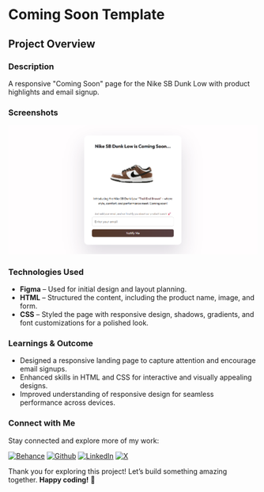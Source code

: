 # Coming Soon Template

## Project Overview

### Description

A responsive "Coming Soon" page for the Nike SB Dunk Low with product highlights and email signup.

### Screenshots

![Coming Soon Design](./assets/coming-soon.png)

### Technologies Used

- **Figma** – Used for initial design and layout planning.
- **HTML** – Structured the content, including the product name, image, and form.
- **CSS** – Styled the page with responsive design, shadows, gradients, and font customizations for a polished look.

### Learnings & Outcome

- Designed a responsive landing page to capture attention and encourage email signups.
- Enhanced skills in HTML and CSS for interactive and visually appealing designs.
- Improved understanding of responsive design for seamless performance across devices.

### Connect with Me

Stay connected and explore more of my work:

[![Behance](https://img.shields.io/badge/Behance-0054F7?style=for-the-badge&logo=behance&logoColor=white)](https://www.behance.net/sourabhjaishwal)
[![Github](https://img.shields.io/badge/GitHub-100000?style=for-the-badge&logo=github&logoColor=white)](https://github.com/sourabhjaishwal)
[![LinkedIn](https://img.shields.io/badge/LinkedIn-0077B5?style=for-the-badge&logo=linkedin&logoColor=white)](https://www.linkedin.com/in/sourabhjaishwal/)
[![X](https://img.shields.io/badge/X-000000?style=for-the-badge&logo=x&logoColor=white)](https://x.com/sourabhsandbox)

Thank you for exploring this project! Let’s build something amazing together. **Happy coding!** 🚀
